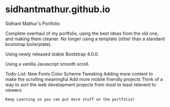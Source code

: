 # sidhantmathur.github.io
Sidhant Mathur's Portfolio

Complete overhaul of my portfolio, using the best ideas from the old one, and making them cleaner. No longer using a template (other than a standard bootstrap boilerplate).  

Using newly released stable Bootstrap 4.0.0.

Using a vanilla Javascript smooth scroll. 

Todo-List: 
    New Fonts
    Color Scheme Tweaking
    Adding more content to make the scrolling meaningful
    Add more mobile friendly projects
    Think of a way to sort the web development projects from most to least relevent to viewers
    
    Keep Learning so you can put more stuff on the portfolio!
    
  
